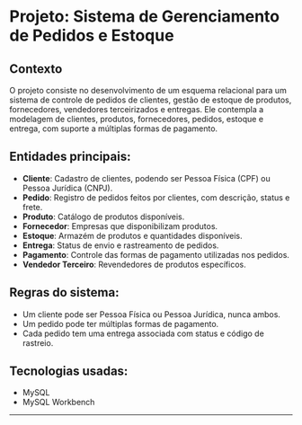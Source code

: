 # Projeto: Sistema de Gerenciamento de Pedidos e Estoque

## Contexto

O projeto consiste no desenvolvimento de um esquema relacional para um sistema de controle de pedidos de clientes, gestão de estoque de produtos, fornecedores, vendedores terceirizados e entregas. Ele contempla a modelagem de clientes, produtos, fornecedores, pedidos, estoque e entrega, com suporte a múltiplas formas de pagamento.

## Entidades principais:

- **Cliente**: Cadastro de clientes, podendo ser Pessoa Física (CPF) ou Pessoa Jurídica (CNPJ).
- **Pedido**: Registro de pedidos feitos por clientes, com descrição, status e frete.
- **Produto**: Catálogo de produtos disponíveis.
- **Fornecedor**: Empresas que disponibilizam produtos.
- **Estoque**: Armazém de produtos e quantidades disponíveis.
- **Entrega**: Status de envio e rastreamento de pedidos.
- **Pagamento**: Controle das formas de pagamento utilizadas nos pedidos.
- **Vendedor Terceiro**: Revendedores de produtos específicos.

## Regras do sistema:

- Um cliente pode ser Pessoa Física ou Pessoa Jurídica, nunca ambos.
- Um pedido pode ter múltiplas formas de pagamento.
- Cada pedido tem uma entrega associada com status e código de rastreio.

## Tecnologias usadas:

- MySQL
- MySQL Workbench

---
